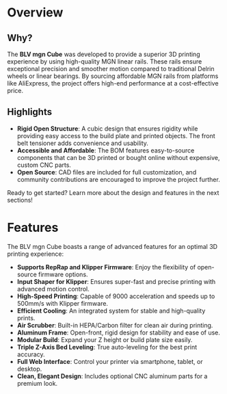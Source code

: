 # Overview

## Why?
The **BLV mgn Cube** was developed to provide a superior 3D printing experience by using high-quality MGN linear rails. These rails ensure exceptional precision and smoother motion compared to traditional Delrin wheels or linear bearings. By sourcing affordable MGN rails from platforms like AliExpress, the project offers high-end performance at a cost-effective price.

## Highlights
- **Rigid Open Structure**: A cubic design that ensures rigidity while providing easy access to the build plate and printed objects. The front belt tensioner adds convenience and usability.
- **Accessible and Affordable**: The BOM features easy-to-source components that can be 3D printed or bought online without expensive, custom CNC parts.
- **Open Source**: CAD files are included for full customization, and community contributions are encouraged to improve the project further.

Ready to get started? Learn more about the design and features in the next sections!

# Features

The BLV mgn Cube boasts a range of advanced features for an optimal 3D printing experience:

- **Supports RepRap and Klipper Firmware**: Enjoy the flexibility of open-source firmware options.
- **Input Shaper for Klipper**: Ensures super-fast and precise printing with advanced motion control.
- **High-Speed Printing**: Capable of 9000 acceleration and speeds up to 500mm/s with Klipper firmware.
- **Efficient Cooling**: An integrated system for stable and high-quality prints.
- **Air Scrubber**: Built-in HEPA/Carbon filter for clean air during printing.
- **Aluminum Frame**: Open-front, rigid design for stability and ease of use.
- **Modular Build**: Expand your Z height or build plate size easily.
- **Triple Z-Axis Bed Leveling**: True auto-leveling for the best print accuracy.
- **Full Web Interface**: Control your printer via smartphone, tablet, or desktop.
- **Clean, Elegant Design**: Includes optional CNC aluminum parts for a premium look.
